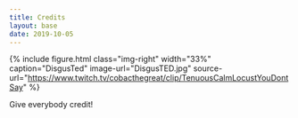 ```yaml
---
title: Credits
layout: base
date: 2019-10-05
---
```



{% include figure.html
  class="img-right"
  width="33%"
  caption="DisgusTed"
  image-url="DisgusTED.jpg"
  source-url="https://www.twitch.tv/cobacthegreat/clip/TenuousCalmLocustYouDontSay"
%}

Give everybody credit!
